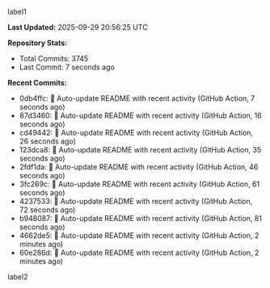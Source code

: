 
label1 
<!-- ACTIVITY_START -->
**Last Updated:** 2025-09-29 20:56:25 UTC

**Repository Stats:**
- Total Commits: 3745
- Last Commit: 7 seconds ago

**Recent Commits:**
- 0db4ffc: 🤖 Auto-update README with recent activity (GitHub Action, 7 seconds ago)
- 87d3460: 🤖 Auto-update README with recent activity (GitHub Action, 16 seconds ago)
- cd49442: 🤖 Auto-update README with recent activity (GitHub Action, 26 seconds ago)
- 123dca8: 🤖 Auto-update README with recent activity (GitHub Action, 35 seconds ago)
- 2fdf1da: 🤖 Auto-update README with recent activity (GitHub Action, 46 seconds ago)
- 3fc269c: 🤖 Auto-update README with recent activity (GitHub Action, 61 seconds ago)
- 4237533: 🤖 Auto-update README with recent activity (GitHub Action, 72 seconds ago)
- b948087: 🤖 Auto-update README with recent activity (GitHub Action, 81 seconds ago)
- 4662de5: 🤖 Auto-update README with recent activity (GitHub Action, 2 minutes ago)
- 60e286d: 🤖 Auto-update README with recent activity (GitHub Action, 2 minutes ago)
<!-- ACTIVITY_END -->

label2

